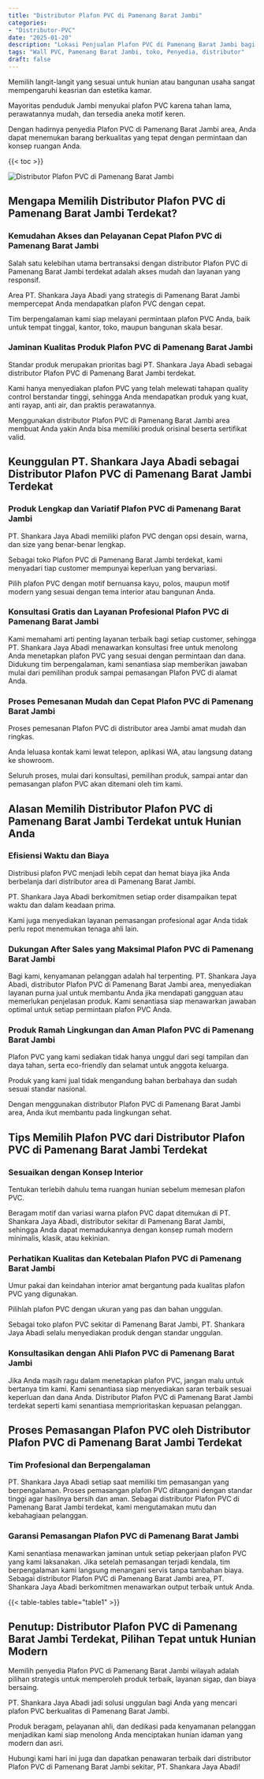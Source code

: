 ```yaml
---
title: "Distributor Plafon PVC di Pamenang Barat Jambi"
categories: 
- "Distributor-PVC"
date: "2025-01-20"
description: "Lokasi Penjualan Plafon PVC di Pamenang Barat Jambi bagi rumah, kantor, serta gerai. Produk terbaik, pilihan motif, warna menarik, dengan jasa penempatan ditangani oleh teknisi profesional serta jaminan resmi!|Layanan penyediaan Plafon PVC di Pamenang Barat Jambi untuk kebutuhan rumah, kantor, atau gerai, dengan material unggulan dan instalasi oleh teknisi berpengalaman dan kepastian resmi.|Alternatif Plafon PVC di Pamenang Barat Jambi yang andal untuk tempat tinggal, office, serta gerai, bersama produk berkualitas dan pemasangan oleh tim ahli serta kepastian resmi.|Distribusi Plafon PVC di Pamenang Barat Jambi bagi hunian, kantor, serta ritel, beserta produk unggulan dan penempatan ditangani oleh teknisi berpengalaman, dilengkapi dengan jaminan resmi.}"
tags: "Wall PVC, Pamenang Barat Jambi, toko, Penyedia, distributor"
draft: false
---
```


Memilih langit-langit yang sesuai untuk hunian atau bangunan usaha sangat mempengaruhi keasrian dan estetika kamar.

Mayoritas penduduk Jambi menyukai plafon PVC karena tahan lama, perawatannya mudah, dan tersedia aneka motif keren.

Dengan hadirnya penyedia Plafon PVC di Pamenang Barat Jambi area, Anda dapat menemukan barang berkualitas yang tepat dengan permintaan dan konsep ruangan Anda.

{{< toc >}}

![Distributor Plafon PVC di Pamenang Barat Jambi](/images/Distributor-PVC/Distributor-Plafon-PVC-di-Pamenang-Barat-Jambi.png)


## Mengapa Memilih Distributor Plafon PVC di Pamenang Barat Jambi Terdekat?

### Kemudahan Akses dan Pelayanan Cepat Plafon PVC di Pamenang Barat Jambi

Salah satu kelebihan utama bertransaksi dengan distributor Plafon PVC di Pamenang Barat Jambi terdekat adalah akses mudah dan layanan yang responsif.

Area PT. Shankara Jaya Abadi yang strategis di Pamenang Barat Jambi mempercepat Anda mendapatkan plafon PVC dengan cepat.

Tim berpengalaman kami siap melayani permintaan plafon PVC Anda, baik untuk tempat tinggal, kantor, toko, maupun bangunan skala besar.

### Jaminan Kualitas Produk Plafon PVC di Pamenang Barat Jambi

Standar produk merupakan prioritas bagi PT. Shankara Jaya Abadi sebagai distributor Plafon PVC di Pamenang Barat Jambi terdekat.

Kami hanya menyediakan plafon PVC yang telah melewati tahapan quality control berstandar tinggi, sehingga Anda mendapatkan produk yang kuat, anti rayap, anti air, dan praktis perawatannya.

Menggunakan distributor Plafon PVC di Pamenang Barat Jambi area membuat Anda yakin Anda bisa memiliki produk orisinal beserta sertifikat valid.

## Keunggulan PT. Shankara Jaya Abadi sebagai Distributor Plafon PVC di Pamenang Barat Jambi Terdekat

### Produk Lengkap dan Variatif Plafon PVC di Pamenang Barat Jambi

PT. Shankara Jaya Abadi memiliki plafon PVC dengan opsi desain, warna, dan size yang benar-benar lengkap.

Sebagai toko Plafon PVC di Pamenang Barat Jambi terdekat, kami menyadari tiap customer mempunyai keperluan yang bervariasi.

Pilih plafon PVC dengan motif bernuansa kayu, polos, maupun motif modern yang sesuai dengan tema interior atau bangunan Anda.

### Konsultasi Gratis dan Layanan Profesional Plafon PVC di Pamenang Barat Jambi

Kami memahami arti penting layanan terbaik bagi setiap customer, sehingga PT. Shankara Jaya Abadi menawarkan konsultasi free untuk menolong Anda menetapkan plafon PVC yang sesuai dengan permintaan dan dana. Didukung tim berpengalaman, kami senantiasa siap memberikan jawaban mulai dari pemilihan produk sampai pemasangan Plafon PVC di alamat Anda.

### Proses Pemesanan Mudah dan Cepat Plafon PVC di Pamenang Barat Jambi

Proses pemesanan Plafon PVC di distributor area Jambi amat mudah dan ringkas.

Anda leluasa kontak kami lewat telepon, aplikasi WA, atau langsung datang ke showroom.

Seluruh proses, mulai dari konsultasi, pemilihan produk, sampai antar dan pemasangan plafon PVC akan ditemani oleh tim kami.

## Alasan Memilih Distributor Plafon PVC di Pamenang Barat Jambi Terdekat untuk Hunian Anda

### Efisiensi Waktu dan Biaya

Distribusi plafon PVC menjadi lebih cepat dan hemat biaya jika Anda berbelanja dari distributor area di Pamenang Barat Jambi.

PT. Shankara Jaya Abadi berkomitmen setiap order disampaikan tepat waktu dan dalam keadaan prima.

Kami juga menyediakan layanan pemasangan profesional agar Anda tidak perlu repot menemukan tenaga ahli lain.

### Dukungan After Sales yang Maksimal Plafon PVC di Pamenang Barat Jambi

Bagi kami, kenyamanan pelanggan adalah hal terpenting. PT. Shankara Jaya Abadi, distributor Plafon PVC di Pamenang Barat Jambi area, menyediakan layanan purna jual untuk membantu Anda jika mendapati gangguan atau memerlukan penjelasan produk. Kami senantiasa siap menawarkan jawaban optimal untuk setiap permintaan plafon PVC Anda.

### Produk Ramah Lingkungan dan Aman Plafon PVC di Pamenang Barat Jambi

Plafon PVC yang kami sediakan tidak hanya unggul dari segi tampilan dan daya tahan, serta eco-friendly dan selamat untuk anggota keluarga.

Produk yang kami jual tidak mengandung bahan berbahaya dan sudah sesuai standar nasional.

Dengan menggunakan distributor Plafon PVC di Pamenang Barat Jambi area, Anda ikut membantu pada lingkungan sehat.

## Tips Memilih Plafon PVC dari Distributor Plafon PVC di Pamenang Barat Jambi Terdekat

### Sesuaikan dengan Konsep Interior

Tentukan terlebih dahulu tema ruangan hunian sebelum memesan plafon PVC.

Beragam motif dan variasi warna plafon PVC dapat ditemukan di PT. Shankara Jaya Abadi, distributor sekitar di Pamenang Barat Jambi, sehingga Anda dapat memadukannya dengan konsep rumah modern minimalis, klasik, atau kekinian.

### Perhatikan Kualitas dan Ketebalan Plafon PVC di Pamenang Barat Jambi

Umur pakai dan keindahan interior amat bergantung pada kualitas plafon PVC yang digunakan.

Pilihlah plafon PVC dengan ukuran yang pas dan bahan unggulan.

Sebagai toko plafon PVC sekitar di Pamenang Barat Jambi, PT. Shankara Jaya Abadi selalu menyediakan produk dengan standar unggulan.

### Konsultasikan dengan Ahli Plafon PVC di Pamenang Barat Jambi

Jika Anda masih ragu dalam menetapkan plafon PVC, jangan malu untuk bertanya tim kami. Kami senantiasa siap menyediakan saran terbaik sesuai keperluan dan dana Anda. Distributor Plafon PVC di Pamenang Barat Jambi terdekat seperti kami senantiasa memprioritaskan kepuasan pelanggan.

## Proses Pemasangan Plafon PVC oleh Distributor Plafon PVC di Pamenang Barat Jambi Terdekat

### Tim Profesional dan Berpengalaman

PT. Shankara Jaya Abadi setiap saat memiliki tim pemasangan yang berpengalaman. Proses pemasangan plafon PVC ditangani dengan standar tinggi agar hasilnya bersih dan aman. Sebagai distributor Plafon PVC di Pamenang Barat Jambi terdekat, kami mengutamakan mutu dan kebahagiaan pelanggan.

### Garansi Pemasangan Plafon PVC di Pamenang Barat Jambi

Kami senantiasa menawarkan jaminan untuk setiap pekerjaan plafon PVC yang kami laksanakan. Jika setelah pemasangan terjadi kendala, tim berpengalaman kami langsung menangani servis tanpa tambahan biaya. Sebagai distributor Plafon PVC di Pamenang Barat Jambi area, PT. Shankara Jaya Abadi berkomitmen menawarkan output terbaik untuk Anda.

{{< table-tables table="table1" >}}

## Penutup: Distributor Plafon PVC di Pamenang Barat Jambi Terdekat, Pilihan Tepat untuk Hunian Modern

Memilih penyedia Plafon PVC di Pamenang Barat Jambi wilayah adalah pilihan strategis untuk memperoleh produk terbaik, layanan sigap, dan biaya bersaing.

PT. Shankara Jaya Abadi jadi solusi unggulan bagi Anda yang mencari plafon PVC berkualitas di Pamenang Barat Jambi.

Produk beragam, pelayanan ahli, dan dedikasi pada kenyamanan pelanggan menjadikan kami siap menolong Anda menciptakan hunian idaman yang modern dan asri.

Hubungi kami hari ini juga dan dapatkan penawaran terbaik dari distributor Plafon PVC di Pamenang Barat Jambi sekitar, PT. Shankara Jaya Abadi!